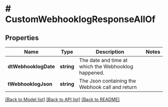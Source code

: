 # # CustomWebhooklogResponseAllOf

## Properties

Name | Type | Description | Notes
------------ | ------------- | ------------- | -------------
**dtWebhooklogDate** | **string** | The date and time at which the Webhooklog happened. |
**tWebhooklogJson** | **string** | The Json containing the Webhook call and return |

[[Back to Model list]](../../README.md#models) [[Back to API list]](../../README.md#endpoints) [[Back to README]](../../README.md)
